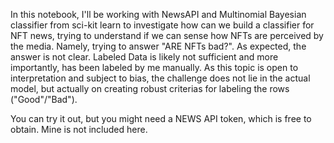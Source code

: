 In this notebook, I'll be working with NewsAPI and Multinomial Bayesian classifier from sci-kit learn to investigate
how can we build a classifier for NFT news, trying to understand if we can sense how NFTs are perceived by the media. Namely, trying to answer "ARE NFTs bad?". As expected, the answer is not clear. Labeled Data is likely not sufficient and more importantly, has been labeled by me manually.
As this topic is open to interpretation and subject to bias, the challenge does not lie in the actual model, but actually on creating robust criterias for labeling the rows ("Good"/"Bad").

You can try it out, but you might need a NEWS API token, which is free to obtain. Mine is not included here.